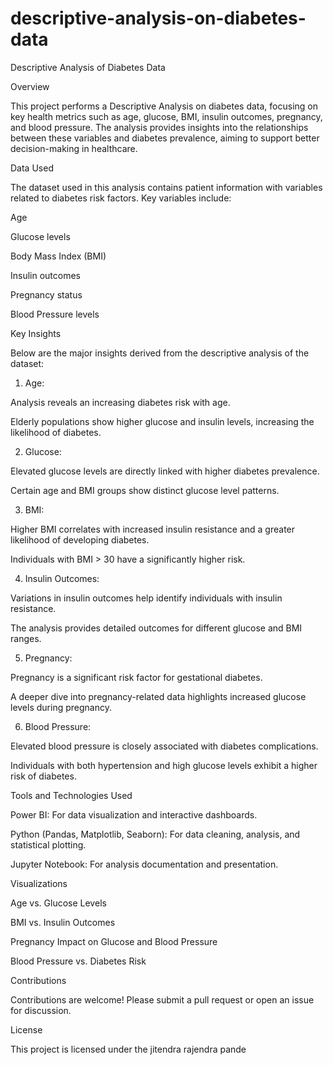 # descriptive-analysis-on-diabetes-data
Descriptive Analysis of Diabetes Data

Overview

This project performs a Descriptive Analysis on diabetes data, focusing on key health metrics such as age, glucose, BMI, insulin outcomes, pregnancy, and blood pressure. The analysis provides insights into the relationships between these variables and diabetes prevalence, aiming to support better decision-making in healthcare.

Data Used

The dataset used in this analysis contains patient information with variables related to diabetes risk factors. Key variables include:

Age

Glucose levels

Body Mass Index (BMI)

Insulin outcomes

Pregnancy status

Blood Pressure levels


Key Insights

Below are the major insights derived from the descriptive analysis of the dataset:

1. Age:

Analysis reveals an increasing diabetes risk with age.

Elderly populations show higher glucose and insulin levels, increasing the likelihood of diabetes.



2. Glucose:

Elevated glucose levels are directly linked with higher diabetes prevalence.

Certain age and BMI groups show distinct glucose level patterns.



3. BMI:

Higher BMI correlates with increased insulin resistance and a greater likelihood of developing diabetes.

Individuals with BMI > 30 have a significantly higher risk.



4. Insulin Outcomes:

Variations in insulin outcomes help identify individuals with insulin resistance.

The analysis provides detailed outcomes for different glucose and BMI ranges.



5. Pregnancy:

Pregnancy is a significant risk factor for gestational diabetes.

A deeper dive into pregnancy-related data highlights increased glucose levels during pregnancy.



6. Blood Pressure:

Elevated blood pressure is closely associated with diabetes complications.

Individuals with both hypertension and high glucose levels exhibit a higher risk of diabetes.




Tools and Technologies Used

Power BI: For data visualization and interactive dashboards.

Python (Pandas, Matplotlib, Seaborn): For data cleaning, analysis, and statistical plotting.

Jupyter Notebook: For analysis documentation and presentation.


Visualizations

Age vs. Glucose Levels

BMI vs. Insulin Outcomes

Pregnancy Impact on Glucose and Blood Pressure

Blood Pressure vs. Diabetes Risk

Contributions

Contributions are welcome! Please submit a pull request or open an issue for discussion.

License

This project is licensed under the jitendra rajendra pande

